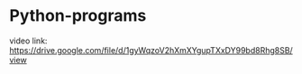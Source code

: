 # Python-programs
video link: https://drive.google.com/file/d/1gyWqzoV2hXmXYgupTXxDY99bd8Rhg8SB/view
